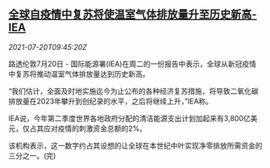 <!--1626775263000-->
[全球自疫情中复苏将使温室气体排放量升至历史新高-IEA](https://cn.reuters.com/article/iea-global-emission-covid-0720-idCNKBS2EQ0W9)
------

<div><i>2021-07-20T09:45:20Z</i></div><p>路透伦敦7月20日 - 国际能源署(IEA)在周二的一份报告中表示，全球从新冠疫情中复苏将推动温室气体排放量达到历史新高。</p><p>“我们估计，全面及时地实施迄今为止公布的各种经济复苏措施，将导致二氧化碳排放量在2023年攀升到创纪录的水平，之后将继续上升，”IEA称。</p><p>IEA说，今年第二季度世界各地政府分配的清洁能源支出计划加起来有3,800亿美元，仅占其应对疫情的刺激资金总额的2%。</p><p>该机构表示，这一数字约占其设想的让全球在本世纪中叶实现净零排放所需资金的三分之一。(完)</p>
